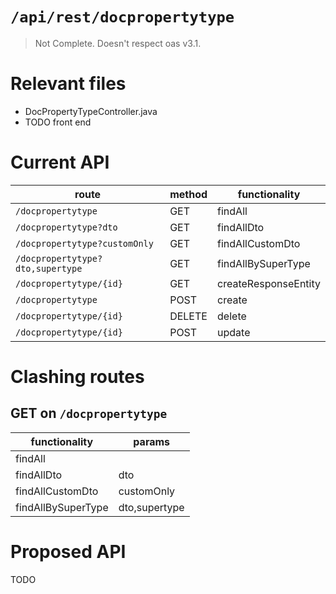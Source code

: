 # `/api/rest/docpropertytype`
> Not Complete.
> Doesn't respect oas v3.1.

# Relevant files
- DocPropertyTypeController.java
- TODO front end

# Current API
|route|method|functionality|
|-|-|-|
|`/docpropertytype`|GET|findAll|
|`/docpropertytype?dto`|GET|findAllDto|
|`/docpropertytype?customOnly`|GET|findAllCustomDto|
|`/docpropertytype?dto,supertype`|GET|findAllBySuperType|
|`/docpropertytype/{id}`|GET|createResponseEntity|
|`/docpropertytype`|POST|create|
|`/docpropertytype/{id}`|DELETE|delete|
|`/docpropertytype/{id}`|POST|update|

# Clashing routes

## GET on `/docpropertytype`
|functionality|params|
|-|-|
|findAll||
|findAllDto|dto|
|findAllCustomDto|customOnly|
|findAllBySuperType|dto,supertype|

# Proposed API
TODO